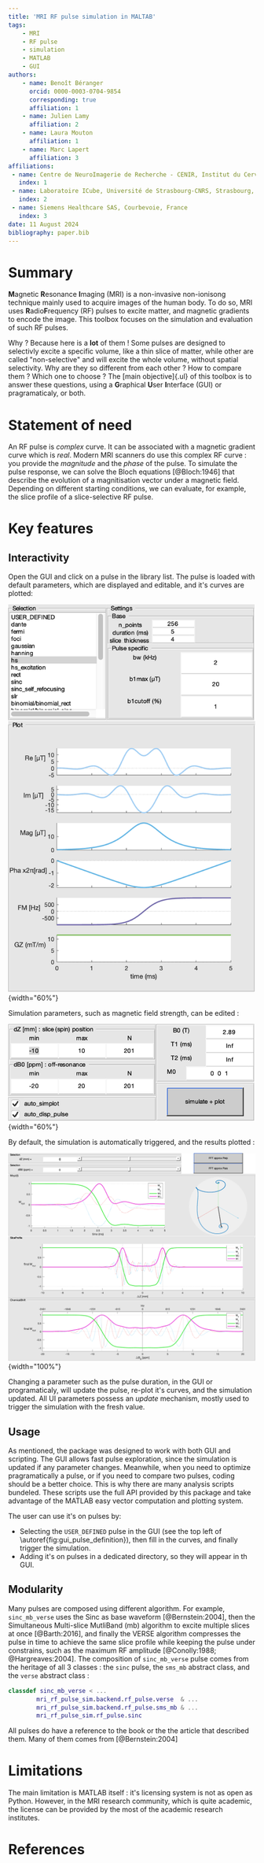 ```yaml
---
title: 'MRI RF pulse simulation in MALTAB'
tags:
    - MRI
    - RF pulse
    - simulation
    - MATLAB
    - GUI
authors:
    - name: Benoît Béranger
      orcid: 0000-0003-0704-9854
      corresponding: true
      affiliation: 1
    - name: Julien Lamy
      affiliation: 2
    - name: Laura Mouton
      affiliation: 1
    - name: Marc Lapert
      affiliation: 3
affiliations:
 - name: Centre de NeuroImagerie de Recherche - CENIR, Institut du Cerveau - ICM, Paris, France
   index: 1
 - name: Laboratoire ICube, Université de Strasbourg-CNRS, Strasbourg, France
   index: 2
 - name: Siemens Healthcare SAS, Courbevoie, France
   index: 3
date: 11 August 2024
bibliography: paper.bib
---
```


# Summary
**M**agnetic **R**esonance **I**maging (MRI) is a non-invasive non-ionisong technique mainly used to acquire images of the human body. To do so, MRI uses **R**adio**F**requency (RF) pulses to excite matter, and magnetic gradients to encode the image. This toolbox focuses on the simulation and evaluation of such RF pulses.

Why ? Because here is a **lot** of them ! Some pulses are designed to selectivly excite a specific volume, like a thin slice of matter, while other are called "non-selective" and will excite the whole volume, without spatial selectivity. Why are they so different from each other ? How to compare them ? Which one to choose ? The [main objective]{.ul} of this toolbox is to answer these questions, using a **G**raphical **U**ser **I**nterface (GUI) or pragramaticaly, or both.

# Statement of need
An RF pulse is _complex_ curve. It can be associated with a magnetic gradient curve which is _real_. Modern MRI scanners do use this complex RF curve : you provide the _magnitude_ and the _phase_ of the pulse. To simulate the pulse response, we can solve the Bloch equations [@Bloch:1946] that describe the evolution of a magnitisation vector under a magnetic field. Depending on different starting conditions, we can evaluate, for example, the slice profile of a slice-selective RF pulse.

# Key features

## Interactivity
Open the GUI and click on a pulse in the library list. The pulse is loaded with default parameters, which are displayed and editable, and it's curves are plotted:  

![GUI panel for Pulse definition. \label{fig:gui_pulse_definition}](gui_pulse_definition.png){width="60%"}

Simulation parameters, such as magnetic field strength, can be edited :

![GUI panel for Simulation parameters. \label{fig:gui_simulation_parameters}](gui_simulation_parameters.png){width="60%"}

By default, the simulation is automatically triggered, and the results plotted :

![GUI panel for Simulation results. \label{fig:gui_simulation_results}](gui_simulation_results.png){width="100%"}

Changing a parameter such as the pulse duration, in the GUI or programaticaly, will update the pulse, re-plot it's curves, and the simulation updated.
All UI parameters possess an _update_ mechanism, mostly used to trigger the simulation with the fresh value. 

## Usage
As mentioned, the package was designed to work with both GUI and scripting. The GUI allows fast pulse exploration, since the simulation is updated if any parameter changes. Meanwhile, when you need to optimize pragramatically a pulse, or if you need to compare two pulses, coding should be a better choice. This is why there are many analysis scripts bundeled. These scripts use the full API provided by this package and take advantage of the MATLAB easy vector computation and plotting system.

The user can use it's on pulses by:  
- Selecting the `USER_DEFINED` pulse in the GUI (see the top left of \autoref{fig:gui_pulse_definition}), then fill in the curves, and finally trigger the simulation.  
- Adding it's on pulses in a dedicated directory, so they will appear in th GUI.  

## Modularity
Many pulses are composed using different algorithm. For example, `sinc_mb_verse` uses the Sinc as base waveform [@Bernstein:2004], then the Simultaneous Multi-slice MutliBand (mb) algorithm to excite multiple slices at once [@Barth:2016], and finally the VERSE algorithm compresses the pulse in time to achieve the same slice profile while keeping the pulse under constrains, such as the maximum RF amplitude [@Conolly:1988; @Hargreaves:2004]. The composition of `sinc_mb_verse` pulse comes from the heritage of all 3 classes : the `sinc` pulse, the `sms_mb` abstract class, and the `verse` abstract class : 
```matlab
classdef sinc_mb_verse < ...
        mri_rf_pulse_sim.backend.rf_pulse.verse  & ...
        mri_rf_pulse_sim.backend.rf_pulse.sms_mb & ...
        mri_rf_pulse_sim.rf_pulse.sinc
```
All pulses do have a reference to the book or the the article that described them. Many of them comes from [@Bernstein:2004]

# Limitations
The main limitation is MATLAB itself : it's licensing system is not as open as Python. However, in the MRI research community, which is quite academic, the license can be provided by the most of the academic research institutes.

# References
